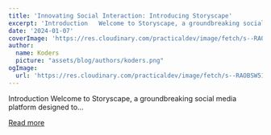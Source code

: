 ```yaml
---
title: 'Innovating Social Interaction: Introducing Storyscape'
excerpt: 'Introduction   Welcome to Storyscape, a groundbreaking social media platform designed to...'
date: '2024-01-07'
coverImage: 'https://res.cloudinary.com/practicaldev/image/fetch/s--RAOBSW51--/c_imagga_scale,f_auto,fl_progressive,h_420,q_auto,w_1000/https://dev-to-uploads.s3.amazonaws.com/uploads/articles/h3pw3eo0lyug3gjzd6o3.png'
author:
  name: Koders
  picture: "assets/blog/authors/koders.png"
ogImage:
  url: 'https://res.cloudinary.com/practicaldev/image/fetch/s--RAOBSW51--/c_imagga_scale,f_auto,fl_progressive,h_420,q_auto,w_1000/https://dev-to-uploads.s3.amazonaws.com/uploads/articles/h3pw3eo0lyug3gjzd6o3.png'
---
```


Introduction   Welcome to Storyscape, a groundbreaking social media platform designed to...

[Read more](https://dev.to/ricardogesteves/innovating-social-interaction-introducing-storyscape-2kaa)
